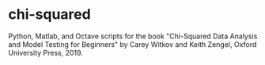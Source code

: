 # chi-squared
Python, Matlab, and Octave scripts for the book "Chi-Squared Data Analysis and Model Testing for Beginners" by Carey Witkov and Keith Zengel, Oxford University Press, 2019.
